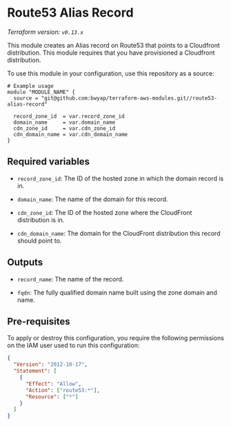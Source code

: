 # Route53 Alias Record

_Terraform version: `v0.13.x`_

This module creates an Alias record on Route53 that points to a Cloudfront distribution.
This module requires that you have provisioned a Cloudfront distribution.

To use this module in your configuration, use this repository as a source:

```hcl
# Example usage
module "MODULE_NAME" {
  source = "git@github.com:bwyap/terraform-aws-modules.git//route53-alias-record"

  record_zone_id  = var.record_zone_id
  domain_name     = var.domain_name
  cdn_zone_id     = var.cdn_zone_id
  cdn_domain_name = var.cdn_domain_name
}
```

## Required variables

- `record_zone_id`: The ID of the hosted zone in which the domain record is in.

- `domain_name`: The name of the domain for this record.

- `cdn_zone_id`: The ID of the hosted zone where the CloudFront distribution is in.

- `cdn_domain_name`: The domain for the CloudFront distribution this record should point to.

## Outputs

- `record_name`: The name of the record.

- `fqdn`: The fully qualified domain name built using the zone domain and name.

## Pre-requisites

To apply or destroy this configuration, you require the following permissions on the IAM user used to run this configuration:

```json
{
  "Version": "2012-10-17",
  "Statement": [
    {
      "Effect": "Allow",
      "Action": ["route53:*"],
      "Resource": ["*"]
    }
  ]
}
```
